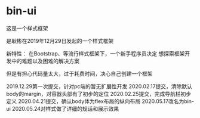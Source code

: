 # bin-ui
这是一个样式框架

是耿彬在2019年12月29日发起的一个样式框架

新特性：
在Bootstrap、等流行样式框架下，一个新手程序员决定
想探索框架开发中的难题以及困难的解决方案

但是有担心代码量太大，过于耗费时间，决心自己创建一个框架

2019.12.29第一次提交，针对pc端的暂无扩展性开发
2020.02.17提交，清除默认body的margin，对容器头部有了初步的定位
2020.02.25提交，完成导航栏初步定义
2020.04.21提交，确认body体为flex布局的纵向布局
2020.05.17改名为bin-ui
2020.05.24对样式做了详细的规话和展示效果
